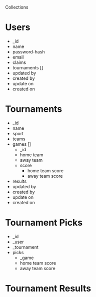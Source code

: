 
Collections

# Users
 - _id
 - name
 - password-hash
 - email
 - claims
 - tournaments []
 - updated by
 - created by
 - update on
 - created on

# Tournaments
 - _id
 - name
 - sport
 - teams
 - games []
    - _id
    - home team
    - away team
    - score
        - home team score
        - away team score
 - results
 - updated by
 - created by
 - update on
 - created on

# Tournament Picks
 - _id
 - _user
 - _tournament
 - picks
    - _game
    - home team score
    - away team score

# Tournament Results 
